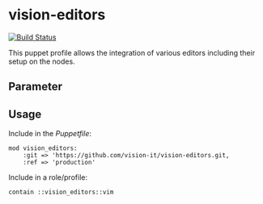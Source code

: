 # vision-editors

[![Build Status](https://travis-ci.org/vision-it/vision-editors.svg?branch=production)](https://travis-ci.org/vision-it/vision-editors)

This puppet profile allows the integration of various editors including their
setup on the nodes.

## Parameter


## Usage

Include in the *Puppetfile*:

```
mod vision_editors:
    :git => 'https://github.com/vision-it/vision-editors.git,
    :ref => 'production'
```

Include in a role/profile:

```puppet
contain ::vision_editors::vim
```
